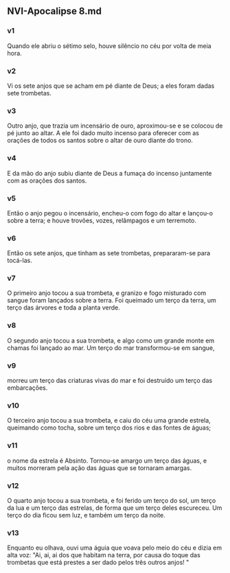 ## NVI-Apocalipse 8.md
### v1
 Quando ele abriu o sétimo selo, houve silêncio no céu por volta de meia hora.
### v2
 Vi os sete anjos que se acham em pé diante de Deus; a eles foram dadas sete trombetas.
### v3
 Outro anjo, que trazia um incensário de ouro, aproximou-se e se colocou de pé junto ao altar. A ele foi dado muito incenso para oferecer com as orações de todos os santos sobre o altar de ouro diante do trono.
### v4
 E da mão do anjo subiu diante de Deus a fumaça do incenso juntamente com as orações dos santos.
### v5
 Então o anjo pegou o incensário, encheu-o com fogo do altar e lançou-o sobre a terra; e houve trovões, vozes, relâmpagos e um terremoto.
### v6
 Então os sete anjos, que tinham as sete trombetas, prepararam-se para tocá-las.
### v7
 O primeiro anjo tocou a sua trombeta, e granizo e fogo misturado com sangue foram lançados sobre a terra. Foi queimado um terço da terra, um terço das árvores e toda a planta verde.
### v8
 O segundo anjo tocou a sua trombeta, e algo como um grande monte em chamas foi lançado ao mar. Um terço do mar transformou-se em sangue,
### v9
 morreu um terço das criaturas vivas do mar e foi destruído um terço das embarcações.
### v10
 O terceiro anjo tocou a sua trombeta, e caiu do céu uma grande estrela, queimando como tocha, sobre um terço dos rios e das fontes de águas;
### v11
 o nome da estrela é Absinto. Tornou-se amargo um terço das águas, e muitos morreram pela ação das águas que se tornaram amargas.
### v12
 O quarto anjo tocou a sua trombeta, e foi ferido um terço do sol, um terço da lua e um terço das estrelas, de forma que um terço deles escureceu. Um terço do dia ficou sem luz, e também um terço da noite.
### v13
 Enquanto eu olhava, ouvi uma águia que voava pelo meio do céu e dizia em alta voz: "Ai, ai, ai dos que habitam na terra, por causa do toque das trombetas que está prestes a ser dado pelos três outros anjos! "
